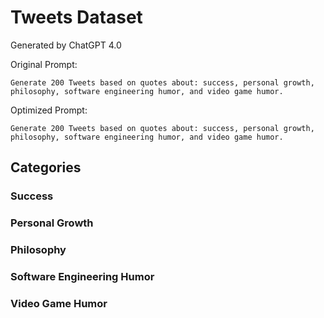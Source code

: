 # Tweets Dataset

Generated by ChatGPT 4.0

Original Prompt:

```
Generate 200 Tweets based on quotes about: success, personal growth, philosophy, software engineering humor, and video game humor.
```

Optimized Prompt:

```
Generate 200 Tweets based on quotes about: success, personal growth, philosophy, software engineering humor, and video game humor.
```

## Categories

### Success



### Personal Growth



### Philosophy



### Software Engineering Humor



### Video Game Humor
